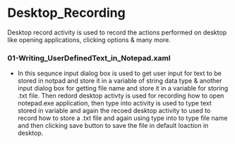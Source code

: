 # Desktop_Recording
Desktop record activity is used to record the actions performed on desktop like opening applications, clicking options & many more.

### 01-Writing_UserDefinedText_in_Notepad.xaml
- In this sequnce input dialog box is used to get user input for text to be stored in notpad and store it in a variable of string data type & another input dialog box for getting file name and store it in a variable for storing .txt file. Then redord desktop activty is used for recording how to open notepad.exe application, then type into activity is used to type text stored in variable and again the recoed desktop activity to used to record how to store a .txt file and again using type into to type file name and then clicking save button to save the file in default loaction in desktop.